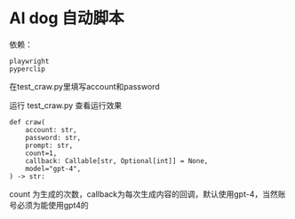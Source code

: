 # AI dog 自动脚本

依赖：

```
playwright
pyperclip
```

在test_craw.py里填写account和password

运行 test_craw.py 查看运行效果

```
def craw(
    account: str,
    password: str,
    prompt: str,
    count=1,
    callback: Callable[str, Optional[int]] = None,
    model="gpt-4",
) -> str:
```

count 为生成的次数，callback为每次生成内容的回调，默认使用gpt-4，当然账号必须为能使用gpt4的
